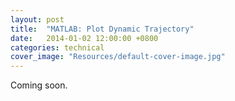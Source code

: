 ```yaml
---
layout: post
title:  "MATLAB: Plot Dynamic Trajectory"
date:   2014-01-02 12:00:00 +0800
categories: technical
cover_image: "Resources/default-cover-image.jpg"
---
```


Coming soon.


